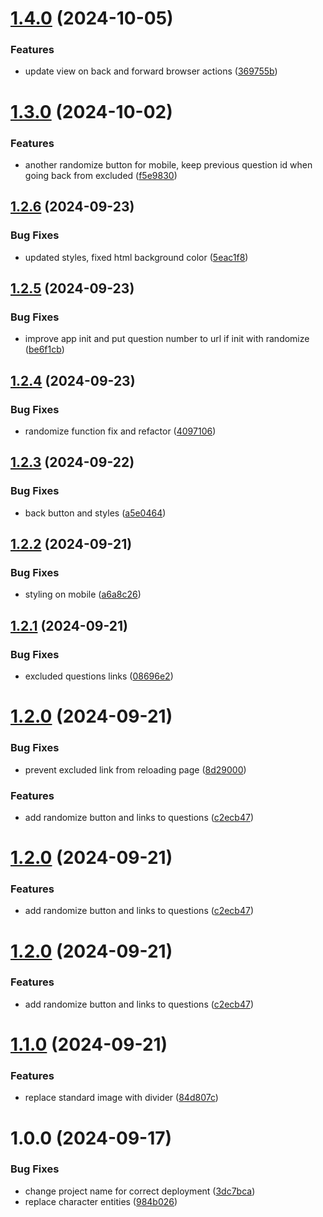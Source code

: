# [1.4.0](https://github.com/okplanbo/geo-driving-theory-practice/compare/v1.3.0...v1.4.0) (2024-10-05)

### Features

- update view on back and forward browser actions ([369755b](https://github.com/okplanbo/geo-driving-theory-practice/commit/369755ba9954e0eff2356c519c0767772ee294f5))

# [1.3.0](https://github.com/okplanbo/geo-driving-theory-practice/compare/v1.2.6...v1.3.0) (2024-10-02)

### Features

- another randomize button for mobile, keep previous question id when going back from excluded ([f5e9830](https://github.com/okplanbo/geo-driving-theory-practice/commit/f5e9830281c7f773ae3cd71952cf1e283b228de3))

## [1.2.6](https://github.com/okplanbo/geo-driving-theory-practice/compare/v1.2.5...v1.2.6) (2024-09-23)

### Bug Fixes

- updated styles, fixed html background color ([5eac1f8](https://github.com/okplanbo/geo-driving-theory-practice/commit/5eac1f89d021cd32b4a17ee0faad150cc1007992))

## [1.2.5](https://github.com/okplanbo/geo-driving-theory-practice/compare/v1.2.4...v1.2.5) (2024-09-23)

### Bug Fixes

- improve app init and put question number to url if init with randomize ([be6f1cb](https://github.com/okplanbo/geo-driving-theory-practice/commit/be6f1cb27169f862b18db4ef356c3c6b60d34f11))

## [1.2.4](https://github.com/okplanbo/geo-driving-theory-practice/compare/v1.2.3...v1.2.4) (2024-09-23)

### Bug Fixes

- randomize function fix and refactor ([4097106](https://github.com/okplanbo/geo-driving-theory-practice/commit/409710668482ee83741f0682b118b0b648712a7f))

## [1.2.3](https://github.com/okplanbo/geo-driving-theory-practice/compare/v1.2.2...v1.2.3) (2024-09-22)

### Bug Fixes

- back button and styles ([a5e0464](https://github.com/okplanbo/geo-driving-theory-practice/commit/a5e0464a6954274dab110fee01b83f895c2147e1))

## [1.2.2](https://github.com/okplanbo/geo-driving-theory-practice/compare/v1.2.1...v1.2.2) (2024-09-21)

### Bug Fixes

- styling on mobile ([a6a8c26](https://github.com/okplanbo/geo-driving-theory-practice/commit/a6a8c264ed1a5352b9ea912eb65ce11c715238e5))

## [1.2.1](https://github.com/okplanbo/geo-driving-theory-practice/compare/v1.2.0...v1.2.1) (2024-09-21)

### Bug Fixes

- excluded questions links ([08696e2](https://github.com/okplanbo/geo-driving-theory-practice/commit/08696e2f5d6bd77aa49cee7e84f99003b02c2df8))

# [1.2.0](https://github.com/okplanbo/geo-driving-theory-practice/compare/v1.1.0...v1.2.0) (2024-09-21)

### Bug Fixes

- prevent excluded link from reloading page ([8d29000](https://github.com/okplanbo/geo-driving-theory-practice/commit/8d290007dcd1d27cdb24ad4f0a4922c7db29789f))

### Features

- add randomize button and links to questions ([c2ecb47](https://github.com/okplanbo/geo-driving-theory-practice/commit/c2ecb47674c70eda31dcf29ce03807f654508abb))

# [1.2.0](https://github.com/okplanbo/geo-driving-theory-practice/compare/v1.1.0...v1.2.0) (2024-09-21)

### Features

- add randomize button and links to questions ([c2ecb47](https://github.com/okplanbo/geo-driving-theory-practice/commit/c2ecb47674c70eda31dcf29ce03807f654508abb))

# [1.2.0](https://github.com/okplanbo/geo-driving-theory-practice/compare/v1.1.0...v1.2.0) (2024-09-21)

### Features

- add randomize button and links to questions ([c2ecb47](https://github.com/okplanbo/geo-driving-theory-practice/commit/c2ecb47674c70eda31dcf29ce03807f654508abb))

# [1.1.0](https://github.com/okplanbo/geo-driving-theory-practice/compare/v1.0.0...v1.1.0) (2024-09-21)

### Features

- replace standard image with divider ([84d807c](https://github.com/okplanbo/geo-driving-theory-practice/commit/84d807c8da552438c91178f41da83825cefaf305))

# 1.0.0 (2024-09-17)

### Bug Fixes

- change project name for correct deployment ([3dc7bca](https://github.com/okplanbo/geo-driving-theory-practice/commit/3dc7bca4c36618169776cb3de9edbb848ae870e6))
- replace character entities ([984b026](https://github.com/okplanbo/geo-driving-theory-practice/commit/984b026dc5694225b9f2eef52555eea2794fc411))
